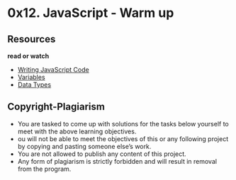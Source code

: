 # 0x12. JavaScript - Warm up
## Resources
**read or watch**
* [Writing JavaScript Code](https://intranet.alxswe.com/rltoken/3HLjEesLsmyWfRUWnxgUGg)
* [Variables](https://intranet.alxswe.com/rltoken/zgOWmcpVLZFEmFlmuwayyg)
* [Data Types](https://intranet.alxswe.com/rltoken/VPd6JWaLrwOBzjAeXNAEqg)
## Copyright-Plagiarism
* You are tasked to come up with solutions for the tasks below yourself to meet with the above learning objectives.
* ou will not be able to meet the objectives of this or any following project by copying and pasting someone else’s work. 
* You are not allowed to publish any content of this project.
* Any form of plagiarism is strictly forbidden and will result in removal from the program.
